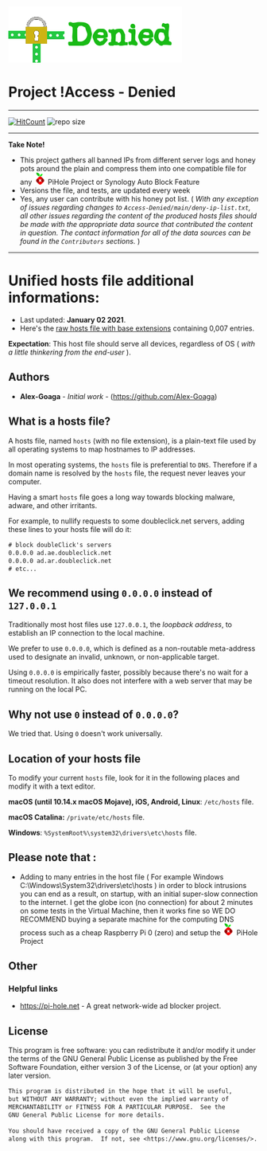 ![Logo](https://github.com/Alex-Goaga/Access-Denied/blob/main/includes/logo.png)

# Project !Access - Denied
----

[![HitCount](http://hits.dwyl.com/Alex-Goaga/Access-Denied.svg)](http://hits.dwyl.com/Alex-Goaga/Access-Denied)
<img src="https://img.shields.io/github/repo-size/Alex-Goaga/Access-Denied?label=Repo%20Size&color=orange" alt="repo size" >

----
**Take Note!**

* This project gathers all banned IPs from different server logs and honey pots around the plain and compress them into one compatible file for any <img src="https://raw.githubusercontent.com/Alex-Goaga/Access-Denied/main/includes/pihole-logo.png" alt="Pi-hole" height="24"/> PiHole Project or Synology Auto Block Feature
* Versions the file, and tests, are updated every week 
* Yes, any user can contribute with his honey pot list. ( *With any exception of issues regarding changes to `Access-Denied/main/deny-ip-list.txt`, all other issues regarding the content of the produced hosts files should be made with the appropriate data source that contributed the content in question. The contact information for all of the data sources can be found in the `Contributors` sections.* )
----

# Unified hosts file additional informations:

* Last updated: **January 02 2021**.
* Here's the [raw hosts file with base extensions](https://raw.githubusercontent.com/Alex-Goaga/Access-Denied/main/deny-ip-list.txt) containing 0,007 entries.

**Expectation**: This host file should serve all devices, regardless of OS ( *with a little thinkering from the end-user* ).

## Authors

* **Alex-Goaga** - *Initial work* - (https://github.com/Alex-Goaga)

## What is a hosts file?

A hosts file, named `hosts` (with no file extension), is a plain-text file
used by all operating systems to map hostnames to IP addresses.

In most operating systems, the `hosts` file is preferential to `DNS`.
Therefore if a domain name is resolved by the `hosts` file, the request never
leaves your computer.

Having a smart `hosts` file goes a long way towards blocking malware, adware,
and other irritants.

For example, to nullify requests to some doubleclick.net servers, adding these
lines to your hosts file will do it:

```text
# block doubleClick's servers
0.0.0.0 ad.ae.doubleclick.net
0.0.0.0 ad.ar.doubleclick.net
# etc...
```

## We recommend using `0.0.0.0` instead of `127.0.0.1`

Traditionally most host files use `127.0.0.1`, the *loopback address*, to establish an IP connection to the local machine.

We prefer to use `0.0.0.0`, which is defined as a non-routable meta-address used to designate an invalid, unknown, or non-applicable target.

Using `0.0.0.0` is empirically faster, possibly because there's no wait for a timeout resolution. It also does not
interfere with a web server that may be running on the local PC.

## Why not use `0` instead of `0.0.0.0`?

We tried that.  Using `0` doesn't work universally.


## Location of your hosts file

To modify your current `hosts` file, look for it in the following places and modify it with a text
editor.

**macOS (until 10.14.x macOS Mojave), iOS, Android, Linux**: `/etc/hosts` file.

**macOS Catalina:** `/private/etc/hosts` file.

**Windows**: `%SystemRoot%\system32\drivers\etc\hosts` file.

## Please note that :

*  Adding to many entries in the host file ( For example Windows C:\Windows\System32\drivers\etc\hosts ) in order to block intrusions you can end as a result, on startup, with an initial super-slow connection to the internet. I get the globe icon (no connection) for about 2 minutes on some tests in the Virtual Machine, then it works fine so WE DO RECOMMEND buying a separate machine for the computing DNS process such as a cheap Raspberry Pi 0 (zero) and setup the <img src="https://raw.githubusercontent.com/Alex-Goaga/Access-Denied/main/includes/pihole-logo.png" alt="Pi-hole" height="24"/> PiHole Project 


## Other

### Helpful links
* https://pi-hole.net - A great network-wide ad blocker project.


## License

This program is free software: you can redistribute it and/or modify
    it under the terms of the GNU General Public License as published by
    the Free Software Foundation, either version 3 of the License, or
    (at your option) any later version.

    This program is distributed in the hope that it will be useful,
    but WITHOUT ANY WARRANTY; without even the implied warranty of
    MERCHANTABILITY or FITNESS FOR A PARTICULAR PURPOSE.  See the
    GNU General Public License for more details.

    You should have received a copy of the GNU General Public License
    along with this program.  If not, see <https://www.gnu.org/licenses/>.
